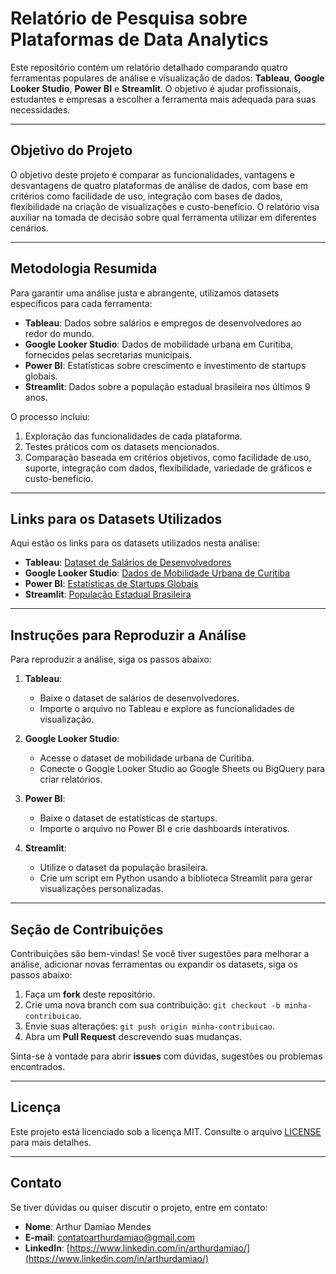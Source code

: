 # Relatório de Pesquisa sobre Plataformas de Data Analytics

Este repositório contém um relatório detalhado comparando quatro ferramentas populares de análise e visualização de dados: **Tableau**, **Google Looker Studio**, **Power BI** e **Streamlit**. O objetivo é ajudar profissionais, estudantes e empresas a escolher a ferramenta mais adequada para suas necessidades.

---

## Objetivo do Projeto

O objetivo deste projeto é comparar as funcionalidades, vantagens e desvantagens de quatro plataformas de análise de dados, com base em critérios como facilidade de uso, integração com bases de dados, flexibilidade na criação de visualizações e custo-benefício. O relatório visa auxiliar na tomada de decisão sobre qual ferramenta utilizar em diferentes cenários.

---

## Metodologia Resumida

Para garantir uma análise justa e abrangente, utilizamos datasets específicos para cada ferramenta:
- **Tableau**: Dados sobre salários e empregos de desenvolvedores ao redor do mundo.
- **Google Looker Studio**: Dados de mobilidade urbana em Curitiba, fornecidos pelas secretarias municipais.
- **Power BI**: Estatísticas sobre crescimento e investimento de startups globais.
- **Streamlit**: Dados sobre a população estadual brasileira nos últimos 9 anos.

O processo incluiu:
1. Exploração das funcionalidades de cada plataforma.
2. Testes práticos com os datasets mencionados.
3. Comparação baseada em critérios objetivos, como facilidade de uso, suporte, integração com dados, flexibilidade, variedade de gráficos e custo-benefício.

---

## Links para os Datasets Utilizados

Aqui estão os links para os datasets utilizados nesta análise:
- **Tableau**: [Dataset de Salários de Desenvolvedores](https://www.kaggle.com/datasets/samithsachidanandan/the-global-ai-ml-data-science-salary-for-2025)
- **Google Looker Studio**: [Dados de Mobilidade Urbana de Curitiba](https://dadosabertos.curitiba.pr.gov.br/conjuntodado/detalhe?chave=0d5a7b06-3940-4be9-876e-bc8f23e96530)
- **Power BI**: [Estatísticas de Startups Globais](https://www.kaggle.com/datasets/adilshamim8/startup-growth-and-investment-data/data)
- **Streamlit**: [População Estadual Brasileira](https://github.com/DamiaoArth/DataScience/blob/main/Estudos%20Te%C3%B3ricos/Pesquisa%20sobre%20Plataformas%20de%20Data%20Analytics/data/br-population-2015-2024.csv)

---

## Instruções para Reproduzir a Análise

Para reproduzir a análise, siga os passos abaixo:

1. **Tableau**:
   - Baixe o dataset de salários de desenvolvedores.
   - Importe o arquivo no Tableau e explore as funcionalidades de visualização.

2. **Google Looker Studio**:
   - Acesse o dataset de mobilidade urbana de Curitiba.
   - Conecte o Google Looker Studio ao Google Sheets ou BigQuery para criar relatórios.

3. **Power BI**:
   - Baixe o dataset de estatísticas de startups.
   - Importe o arquivo no Power BI e crie dashboards interativos.

4. **Streamlit**:
   - Utilize o dataset da população brasileira.
   - Crie um script em Python usando a biblioteca Streamlit para gerar visualizações personalizadas.

---

## Seção de Contribuições

Contribuições são bem-vindas! Se você tiver sugestões para melhorar a análise, adicionar novas ferramentas ou expandir os datasets, siga os passos abaixo:

1. Faça um **fork** deste repositório.
2. Crie uma nova branch com sua contribuição: `git checkout -b minha-contribuicao`.
3. Envie suas alterações: `git push origin minha-contribuicao`.
4. Abra um **Pull Request** descrevendo suas mudanças.

Sinta-se à vontade para abrir **issues** com dúvidas, sugestões ou problemas encontrados.

---

## Licença

Este projeto está licenciado sob a licença MIT. Consulte o arquivo [LICENSE](https://github.com/DamiaoArth/DataScience/blob/main/LICENSE) para mais detalhes.

---

## Contato

Se tiver dúvidas ou quiser discutir o projeto, entre em contato:
- **Nome**: Arthur Damiao Mendes
- **E-mail**: contatoarthurdamiao@gmail.com
- **LinkedIn**: [https://www.linkedin.com/in/arthurdamiao/](https://www.linkedin.com/in/arthurdamiao/)
